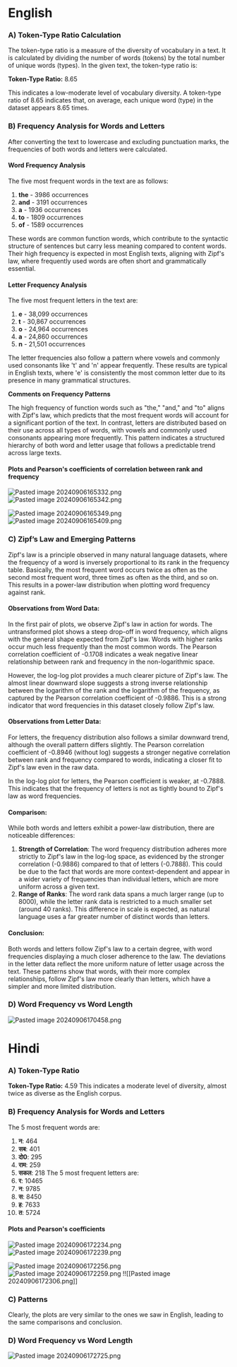 # English
### A) Token-Type Ratio Calculation

The token-type ratio is a measure of the diversity of vocabulary in a text. It is calculated by dividing the number of words (tokens) by the total number of unique words (types). In the given text, the token-type ratio is:

**Token-Type Ratio:** 8.65

This indicates a low-moderate level of vocabulary diversity. A token-type ratio of 8.65 indicates that, on average, each unique word (type) in the dataset appears 8.65 times.
### B) Frequency Analysis for Words and Letters

After converting the text to lowercase and excluding punctuation marks, the frequencies of both words and letters were calculated.
#### Word Frequency Analysis

The five most frequent words in the text are as follows:
1. **the** - 3986 occurrences
2. **and** - 3191 occurrences
3. **a** - 1936 occurrences
4. **to** - 1809 occurrences
5. **of** - 1589 occurrences

These words are common function words, which contribute to the syntactic structure of sentences but carry less meaning compared to content words. Their high frequency is expected in most English texts, aligning with Zipf's law, where frequently used words are often short and grammatically essential.

#### Letter Frequency Analysis

The five most frequent letters in the text are:
1. **e** - 38,099 occurrences
2. **t** - 30,867 occurrences
3. **o** - 24,964 occurrences
4. **a** - 24,860 occurrences
5. **n** - 21,501 occurrences

The letter frequencies also follow a pattern where vowels and commonly used consonants like 't' and 'n' appear frequently. These results are typical in English texts, where 'e' is consistently the most common letter due to its presence in many grammatical structures.

**Comments on Frequency Patterns**

The high frequency of function words such as "the," "and," and "to" aligns with Zipf's law, which predicts that the most frequent words will account for a significant portion of the text. In contrast, letters are distributed based on their use across all types of words, with vowels and commonly used consonants appearing more frequently. This pattern indicates a structured hierarchy of both word and letter usage that follows a predictable trend across large texts.

#### Plots and Pearson's coefficients of correlation between rank and frequency

![Pasted image 20240906165332.png](images/Pasted_image_20240906165332.png)
![Pasted image 20240906165342.png](images/Pasted_image_20240906165342.png)

![Pasted image 20240906165349.png](images/Pasted_image_20240906165349.png)
![Pasted image 20240906165409.png](images/Pasted_image_20240906165409.png)

### C) Zipf’s Law and Emerging Patterns

Zipf's law is a principle observed in many natural language datasets, where the frequency of a word is inversely proportional to its rank in the frequency table. Basically, the most frequent word occurs twice as often as the second most frequent word, three times as often as the third, and so on. This results in a power-law distribution when plotting word frequency against rank.
#### Observations from Word Data:

In the first pair of plots, we observe Zipf's law in action for words. The untransformed plot shows a steep drop-off in word frequency, which aligns with the general shape expected from Zipf's law. Words with higher ranks occur much less frequently than the most common words. The Pearson correlation coefficient of -0.1708 indicates a weak negative linear relationship between rank and frequency in the non-logarithmic space.

However, the log-log plot provides a much clearer picture of Zipf's law. The almost linear downward slope suggests a strong inverse relationship between the logarithm of the rank and the logarithm of the frequency, as captured by the Pearson correlation coefficient of -0.9886. This is a strong indicator that word frequencies in this dataset closely follow Zipf's law.
#### Observations from Letter Data:

For letters, the frequency distribution also follows a similar downward trend, although the overall pattern differs slightly. The Pearson correlation coefficient of -0.8946 (without log) suggests a stronger negative correlation between rank and frequency compared to words, indicating a closer fit to Zipf's law even in the raw data.

In the log-log plot for letters, the Pearson coefficient is weaker, at -0.7888. This indicates that the frequency of letters is not as tightly bound to Zipf's law as word frequencies.
#### Comparison:

While both words and letters exhibit a power-law distribution, there are noticeable differences:

1. **Strength of Correlation**: The word frequency distribution adheres more strictly to Zipf's law in the log-log space, as evidenced by the stronger correlation (-0.9886) compared to that of letters (-0.7888). This could be due to the fact that words are more context-dependent and appear in a wider variety of frequencies than individual letters, which are more uniform across a given text.
2. **Range of Ranks**: The word rank data spans a much larger range (up to 8000), while the letter rank data is restricted to a much smaller set (around 40 ranks). This difference in scale is expected, as natural language uses a far greater number of distinct words than letters.
#### Conclusion:

Both words and letters follow Zipf's law to a certain degree, with word frequencies displaying a much closer adherence to the law. The deviations in the letter data reflect the more uniform nature of letter usage across the text. These patterns show that words, with their more complex relationships, follow Zipf's law more clearly than letters, which have a simpler and more limited distribution.

### D) Word Frequency vs Word Length

![Pasted image 20240906170458.png](images/Pasted_image_20240906170458.png)

# Hindi
### A) Token-Type Ratio

**Token-Type Ratio:** 4.59
This indicates a moderate level of diversity, almost twice as diverse as the English corpus.

### B) Frequency Analysis for Words and Letters

The 5 most frequent words are:
1. **न**: 464
2. **सब**: 401
3. **दो0**: 295
4. **राम**: 259
5. **सकल**: 218
The 5 most frequent letters are:
1. **र**: 10465
2. **न**: 9785
3. **स**: 8450
4. **ह**: 7633
5. **त**: 5724
#### Plots and Pearson's coefficients
![Pasted image 20240906172234.png](images/Pasted_image_20240906172234.png)
![Pasted image 20240906172239.png](images/Pasted_image_20240906172239.png)

![Pasted image 20240906172256.png](images/Pasted_image_20240906172256.png)
![Pasted image 20240906172259.png](images/Pasted_image_20240906172259.png)
!![[Pasted image 20240906172306.png]]
### C) Patterns

Clearly, the plots are very similar to the ones we saw in English, leading to the same comparisons and conclusion.

### D) Word Frequency vs Word Length

![Pasted image 20240906172725.png](images/Pasted_image_20240906172725.png)
